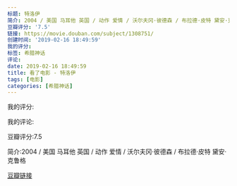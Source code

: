 ```yaml
---
标题: 特洛伊
简介: 2004 / 美国 马耳他 英国 / 动作 爱情 / 沃尔夫冈·彼德森 / 布拉德·皮特 黛安·克鲁格
豆瓣评分: '7.5'
链接: https://movie.douban.com/subject/1308751/
创建时间: '2019-02-16 18:49:59'
我的评分:
标签: 希腊神话
评论:
date: 2019-02-16 18:49:59
title: 看了电影 - 特洛伊
tags: [电影]
categories: [希腊神话]
---
```


我的评分:

我的评论:

豆瓣评分:7.5

简介:2004 / 美国 马耳他 英国 / 动作 爱情 / 沃尔夫冈·彼德森 / 布拉德·皮特 黛安·克鲁格

[豆瓣链接](https://movie.douban.com/subject/1308751/)

